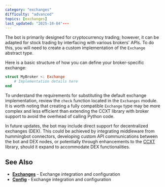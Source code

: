 ```yaml
---
category: "exchanges"
difficulty: "advanced"
topics: [exchanges]
last_updated: "2025-10-04"---
---
```


The bot is primarily designed for cryptocurrency trading; however, it can be adapted for stock trading by interfacing with various brokers' APIs. To do this, you will need to create a custom implementation of the `Exchange` abstract type.

Here is a basic structure of how you can define your broker-specific exchange:

```julia
struct MyBroker <: Exchange
    # Implementation details here
end
```

To understand the requirements for substituting the default exchange implementation, review the `check` function located in the `Exchanges` module. It is worth noting that creating a fully compatible `Exchange` type may be more complex and less efficient than extending the CCXT library with broker support to avoid the overhead of calling Python code.

In future updates, the bot may include direct support for decentralized exchanges (DEX). This could be achieved by integrating middleware from hummingbot connectors, developing custom API communications between the bot and DEX nodes, or potentially through enhancements to the [CCXT](../exchanges.md#ccxt-integration) library, should it expand to accommodate DEX functionalities.

## See Also

- **[Exchanges](../exchanges.md)** - Exchange integration and configuration
- **[Config](../config.md)** - Exchange integration and configuration
